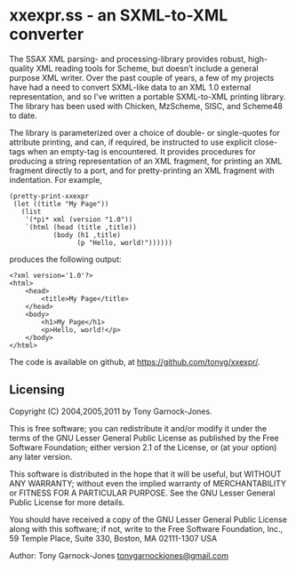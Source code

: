 # xxexpr.ss - an SXML-to-XML converter

The SSAX XML parsing- and processing-library provides robust,
high-quality XML reading tools for Scheme, but doesn’t include a
general purpose XML writer. Over the past couple of years, a few of my
projects have had a need to convert SXML-like data to an XML 1.0
external representation, and so I’ve written a portable SXML-to-XML
printing library. The library has been used with Chicken, MzScheme,
SISC, and Scheme48 to date.

The library is parameterized over a choice of double- or single-quotes
for attribute printing, and can, if required, be instructed to use
explicit close-tags when an empty-tag is encountered. It provides
procedures for producing a string representation of an XML fragment,
for printing an XML fragment directly to a port, and for
pretty-printing an XML fragment with indentation. For example,

    (pretty-print-xxexpr
     (let ((title "My Page"))
       (list
        '(*pi* xml (version "1.0"))
        `(html (head (title ,title))
               (body (h1 ,title)
                     (p "Hello, world!"))))))

produces the following output:

    <?xml version='1.0'?>
    <html>
        <head>
            <title>My Page</title>
        </head>
        <body>
            <h1>My Page</h1>
            <p>Hello, world!</p>
        </body>
    </html>

The code is available on github, at https://github.com/tonyg/xxexpr/.

## Licensing

Copyright (C) 2004,2005,2011 by Tony Garnock-Jones.

This is free software; you can redistribute it and/or modify it under
the terms of the GNU Lesser General Public License as published by the
Free Software Foundation; either version 2.1 of the License, or (at
your option) any later version.

This software is distributed in the hope that it will be useful, but
WITHOUT ANY WARRANTY; without even the implied warranty of
MERCHANTABILITY or FITNESS FOR A PARTICULAR PURPOSE.  See the GNU
Lesser General Public License for more details.

You should have received a copy of the GNU Lesser General Public
License along with this software; if not, write to the Free Software
Foundation, Inc., 59 Temple Place, Suite 330, Boston, MA 02111-1307
USA

Author: Tony Garnock-Jones <tonygarnockjones@gmail.com>
